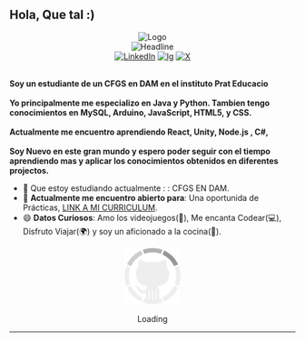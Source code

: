 ## Hola, Que tal :)

<div align=center>
        <img src="https://github.com/ElSenpaiSAMA/recursos/blob/main/ElSenpaiSAMA%20(1).png"alt="Logo" height="200">
    </div>
    <div align=center>
        <img src="https://github.com/ElSenpaiSAMA/recursos/blob/main/ElSenpaiSAMA%20(5)%20(1).gif" alt="Headline" />
    </div>
    <div align=center>
        <a href="https://www.linkedin.com/in/matías-speroni/"><img src="https://img.shields.io/badge/LinkedIn-0077B5?style=for-the-badge&logo=linkedin&logoColor=white" alt="LinkedIn" /></a>
        <a href="https://www.instagram.com/mati.sp03/"><img src="https://img.shields.io/badge/Instagram-E4405F?style=for-the-badge&logo=instagram&logoColor=white" alt="Ig" /></a>
        <a href="https://x.com/ElsenpaiSAMA"><img src="https://img.shields.io/badge/Twitter-1DA1F2?style=for-the-badge&logo=twitter&logoColor=white" alt="X" /></a>
    </div>
    <div align=left>
        <br>
        <p>
            <strong>
                Soy un estudiante de un CFGS en DAM en el instituto Prat Educacio <br><br>
                Yo principalmente me especializo en Java y Python. Tambien tengo conocimientos en MySQL, Arduino, JavaScript, HTML5, y CSS.<br><br>
                Actualmente me encuentro aprendiendo  React, Unity, Node.js , C#,<br><br>
                Soy Nuevo en este gran mundo y espero poder seguir con el tiempo aprendiendo mas y aplicar los conocimientos obtenidos en diferentes projectos.
            </strong>
        </p>
        <ul>
            <li>🌱 Que estoy estudiando actualmente : <b></b>: CFGS EN DAM.</li>
            <li>🤔 <b>Actualmente me encuentro abierto para</b>: Una oportunida de Prácticas, <a href="https://flowcv.com/resume/lskn9bsstl">LINK A MI CURRICULUM</a>.</li>
            <li>😄 <b>Datos Curiosos</b>: Amo los videojuegos(👾), Me encanta Codear(💻), Disfruto Viajar(🌍) y soy un aficionado a la cocina(🍴).</li>
        </ul>
    </div>
    <div align=center>
        <img src="https://raw.githubusercontent.com/AhmedFathyDev/AhmedFathyDev/main/GitHub.gif" alt="GitHub Octocat Logo" height="100">
        <p>Loading</p>
    </div>
</div>

------
